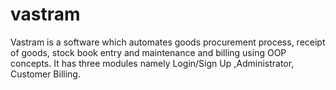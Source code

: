 # vastram
Vastram is a software which automates goods procurement process, receipt of goods, stock book entry and maintenance and billing using OOP concepts. It has three modules namely Login/Sign Up ,Administrator, Customer Billing.
